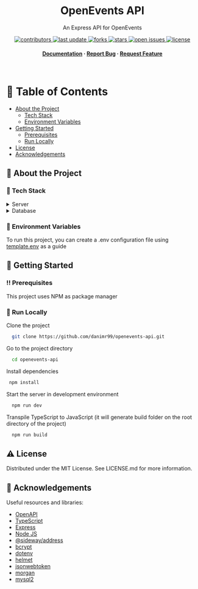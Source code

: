<div align="center">

  <h1>OpenEvents API</h1>
  
  <p>
    An Express API for OpenEvents 
  </p>
  
  
<!-- Badges -->
<p>
  <a href="https://github.com/danimr99/openevents-api/graphs/contributors">
    <img src="https://img.shields.io/github/contributors/danimr99/openevents-api" alt="contributors" />
  </a>
  <a href="">
    <img src="https://img.shields.io/github/last-commit/danimr99/openevents-api" alt="last update" />
  </a>
  <a href="https://github.com/danimr99/openevents-api/network/members">
    <img src="https://img.shields.io/github/forks/danimr99/openevents-api" alt="forks" />
  </a>
  <a href="https://github.com/danimr99/openevents-api/stargazers">
    <img src="https://img.shields.io/github/stars/danimr99/openevents-api" alt="stars" />
  </a>
  <a href="https://github.com/danimr99/openevents-api/issues/">
    <img src="https://img.shields.io/github/issues/danimr99/openevents-api" alt="open issues" />
  </a>
  <a href="https://github.com/danimr99/openevents-api/blob/master/LICENSE">
    <img src="https://img.shields.io/github/license/danimr99/openevents-api.svg" alt="license" />
  </a>
</p>
   
<h4>
    <a href="https://github.com/danimr99/openevents-api/tree/main/documentation">Documentation</a>
  <span> · </span>
    <a href="https://github.com/danimr99/openevents-api/issues/">Report Bug</a>
  <span> · </span>
    <a href="https://github.com/danimr99/openevents-api/issues/">Request Feature</a>
  </h4>
</div>

<br />

<!-- Table of Contents -->
# :notebook_with_decorative_cover: Table of Contents

- [About the Project](#star2-about-the-project)
  * [Tech Stack](#space_invader-tech-stack)
  * [Environment Variables](#key-environment-variables)
- [Getting Started](#toolbox-getting-started)
  * [Prerequisites](#bangbang-prerequisites)
  * [Run Locally](#running-run-locally)
- [License](#warning-license)
- [Acknowledgements](#gem-acknowledgements)

  

<!-- About the Project -->
## :star2: About the Project

<!-- TechStack -->
### :space_invader: Tech Stack

<details>
  <summary>Server</summary>
  <ul>
    <li><a href="https://www.typescriptlang.org/">Typescript</a></li>
    <li><a href="https://expressjs.com/">Express</a></li>
    <li><a href="https://nodejs.org/">Node JS</a></li>
  </ul>
</details>

<details>
<summary>Database</summary>
  <ul>
    <li><a href="https://www.mysql.com/">MySQL</a></li>
    <li><a href="https://planetscale.com/">PlanetScale</a></li>
  </ul>
</details>

<!-- Env Variables -->
### :key: Environment Variables

To run this project, you can create a .env configuration file using <a href="https://github.com/danimr99/openevents-api/blob/main/template.env">template.env</a> as a guide

<!-- Getting Started -->
## 	:toolbox: Getting Started

<!-- Prerequisites -->
### :bangbang: Prerequisites

This project uses NPM as package manager

<!-- Run Locally -->
### :running: Run Locally

Clone the project

```bash
  git clone https://github.com/danimr99/openevents-api.git
```

Go to the project directory

```bash
  cd openevents-api
```

Install dependencies

```bash
 npm install
```

Start the server in development environment

```bash
  npm run dev
```

Transpile TypeScript to JavaScript (it will generate build folder on the root directory of the project)

```bash
  npm run build
```

<!-- License -->
## :warning: License

Distributed under the MIT License. See LICENSE.md for more information.


<!-- Acknowledgments -->
## :gem: Acknowledgements

Useful resources and libraries:

 - [OpenAPI](https://swagger.io/specification/)
 - [TypeScript](https://www.typescriptlang.org/docs/)
 - [Express](http://expressjs.com/)
 - [Node JS](https://nodejs.org/en/)
 - [@sideway/address](https://github.com/sideway/address)
 - [bcrypt](https://github.com/kelektiv/node.bcrypt.js)
 - [dotenv](https://github.com/motdotla/dotenv)
 - [helmet](https://github.com/helmetjs/helmet)
 - [jsonwebtoken](https://github.com/auth0/node-jsonwebtoken)
 - [morgan](https://github.com/expressjs/morgan)
 - [mysql2](https://github.com/sidorares/node-mysql2)
